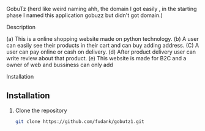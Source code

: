 GobuTz
(herd like weird naming ahh, the domain I got easily , in the starting phase I named this application
gobuzz but didn't got domain.) 

Description

(a) This is a online shopping website made on python technology. 
(b) A user can easily see their products in their cart and can buy adding address. 
(C) A user can pay online or cash on delivery. 
(d) After product delivery user can write review about that product. 
(e) This website is made for B2C and a owner of web and bussiness can only add 

Installation
## Installation
1. Clone the repository
   ```bash
   git clone https://github.com/fudank/gobutz1.git
